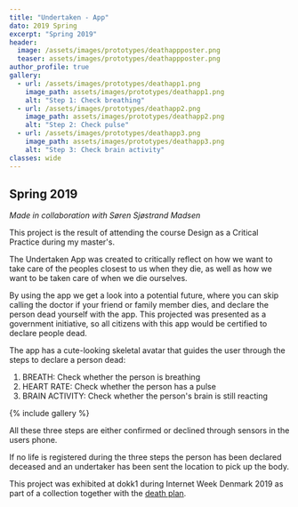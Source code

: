 ```yaml
---
title: "Undertaken - App"
dato: 2019 Spring
excerpt: "Spring 2019"
header:
  image: /assets/images/prototypes/deathappposter.png
  teaser: assets/images/prototypes/deathappposter.png
author_profile: true
gallery:
  - url: /assets/images/prototypes/deathapp1.png
    image_path: assets/images/prototypes/deathapp1.png
    alt: "Step 1: Check breathing"
  - url: /assets/images/prototypes/deathapp2.png
    image_path: assets/images/prototypes/deathapp2.png
    alt: "Step 2: Check pulse"
  - url: /assets/images/prototypes/deathapp3.png
    image_path: assets/images/prototypes/deathapp3.png
    alt: "Step 3: Check brain activity"
classes: wide
---
```


## Spring 2019

*Made in collaboration with Søren Sjøstrand Madsen*

This project is the result of attending the course Design as a Critical Practice during my master's.

The Undertaken App was created to critically reflect on how we want to take care of the peoples closest to us when they die, as well as how we want to be taken care of when we die ourselves.

By using the app we get a look into a potential future, where you can skip calling the doctor if your friend or family member dies, and declare the person dead yourself with the app. This projected was presented as a government initiative, so all citizens with this app would be certified to declare people dead.

The app has a cute-looking skeletal avatar that guides the user through the steps to declare a person dead:
1. BREATH: Check whether the person is breathing
2. HEART RATE: Check whether the person has a pulse
3. BRAIN ACTIVITY: Check whether the person's brain is still reacting

{% include gallery %}

All these three steps are either confirmed or declined through sensors in the users phone.

If no life is registered during the three steps the person has been declared deceased and an undertaker has been sent the location to pick up the body.

This project was exhibited at dokk1 during Internet Week Denmark 2019 as part of a collection together with the [death plan](#LINK).
